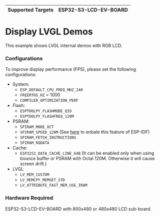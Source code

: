 | Supported Targets | ESP32-S3-LCD-EV-BOARD |
| ----------------- | --------------------- |

# Display LVGL Demos

This example shows LVGL internal demos with RGB LCD.

### Configurations

To improve display performance (FPS), please set the following configurations:

* System:
    * `ESP_DEFAULT_CPU_FREQ_MHZ_240`
    * `FREERTOS_HZ` = 1000
    * `COMPILER_OPTIMIZATION_PERF`
* Flash:
    * `ESPTOOLPY_FLASHMODE_QIO`
    * `ESPTOOLPY_FLASHFREQ_120M`
* PSRAM:
    * `SPIRAM_MODE_OCT`
    * `SPIRAM_SPEED_120M` (See [here](https://github.com/espressif/esp-dev-kits/tree/master/esp32-s3-lcd-ev-board/factory#idf-patch) to enbale this feature of ESP-IDF)
    * `SPIRAM_FETCH_INSTRUCTIONS`
    * `SPIRAM_RODATA`
* Cache:
    * `ESP32S3_DATA_CACHE_LINE_64B` (It can be enabled only when using bounce buffer or PSRAM with Octal 120M. Otherwise it will cause screen drift.)
* LVGL
    * `LV_MEM_CUSTOM`
    * `LV_MEMCPY_MEMSET_STD`
    * `LV_ATTRIBUTE_FAST_MEM_USE_IRAM`

### Hardware Required

ESP32-S3-LCD-EV-BOARD with 800x480 or 480x480 LCD sub-board.
